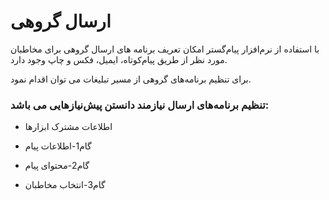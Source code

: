 # ارسال گروهی 

با استفاده از نرم‌افزار پیام‌گستر امکان تعریف برنامه های ارسال گروهی برای مخاطبان مورد نظر از طریق پیام‌کوتاه، ایمیل، فکس و چاپ  وجود دارد. 

برای تنظیم برنامه‌های گروهی از مسیر تبلیغات می توان اقدام نمود.

### تنظیم برنامه‌های ارسال نیازمند دانستن پیش‌نیازهایی می باشد: 

- اطلاعات مشترک ابزارها

- 	گام1-اطلاعات پیام

- گام2-محتوای پیام

- 	گام3-انتخاب مخاطبان


